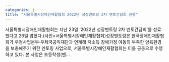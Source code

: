 ```yaml
---
categories: j
title: "서울특별시장애인재활협회 2022년 성장멘토링 2차 멘토간담회 진행"
---
```

 서울특별시장애인재활협회는 지난 23일 ‘2022년 성장멘토링 2차 멘토간담회’를 성료했다고 26일 밝혔다.(사진=서울특별시장애인재활협회)성장멘토링은 한국장애인재활협회가 우정사업본부·우체국공익재단과 연계해 저소득 장애가정 아동의 부족한 양육환경을 보충해주기 위한 멘토링 사업으로, 서울특별시장애인재활협회는 이를 공동으로 수행하고 있다. 본 사업은 초등학생(멘...
